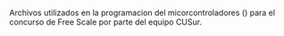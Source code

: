 Archivos utilizados en la programacion del micorcontroladores () para el concurso de Free Scale por parte del equipo CUSur.